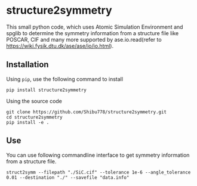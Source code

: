# structure2symmetry

This small python code, which uses Atomic Simulation Environment and spglib to determine the symmetry information from a structure file like POSCAR, CIF and many more supported by ase.io.read(refer to https://wiki.fysik.dtu.dk/ase/ase/io/io.html).

## Installation

Using `pip`, use the following command to install

`pip install structure2symmetry`

Using the source code

```
git clone https://github.com/Shibu778/structure2symmetry.git
cd structure2symmetry
pip install -e .
```

## Use

You can use following commandline interface to get symmetry information from a structure file.

```
struct2symm --filepath "./SiC.cif" --tolerance 1e-6 --angle_tolerance 0.01 --destination "./" --savefile "data.info"
```
